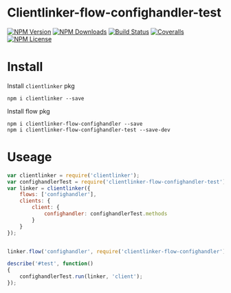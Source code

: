 Clientlinker-flow-confighandler-test
========================

[![NPM Version][npm-image]][npm-url]
[![NPM Downloads][downloads-image]][npm-url]
[![Build Status][travis-image]][travis-url]
[![Coveralls][coveralls-image]][coveralls-url]
[![NPM License][license-image]][npm-url]


# Install

Install `clientlinker` pkg

```shell
npm i clientlinker --save
```

Install flow pkg

```shell
npm i clientlinker-flow-confighandler --save
npm i clientlinker-flow-confighandler-test --save-dev
```




# Useage

```javascript
var clientlinker = require('clientlinker');
var confighandlerTest = require('clientlinker-flow-confighandler-test');
var linker = clientlinker({
	flows: ['confighandler'],
	clients: {
		client: {
			confighandler: confighandlerTest.methods
		}
	}
});


linker.flow('confighandler', require('clientlinker-flow-confighandler'));

describe('#test', function()
{
	confighandlerTest.run(linker, 'client');
});
```


[npm-image]: http://img.shields.io/npm/v/clientlinker-flow-confighandler-test.svg
[downloads-image]: http://img.shields.io/npm/dm/clientlinker-flow-confighandler-test.svg
[npm-url]: https://www.npmjs.org/package/clientlinker-flow-confighandler-test
[travis-image]: http://img.shields.io/travis/Bacra/node-clientlinker-flow-confighandler-test/master.svg?label=linux
[travis-url]: https://travis-ci.org/Bacra/node-clientlinker-flow-confighandler-test
[coveralls-image]: https://img.shields.io/coveralls/Bacra/node-clientlinker-flow-confighandler-test.svg
[coveralls-url]: https://coveralls.io/github/Bacra/node-clientlinker-flow-confighandler-test
[license-image]: http://img.shields.io/npm/l/clientlinker-flow-confighandler-test.svg
